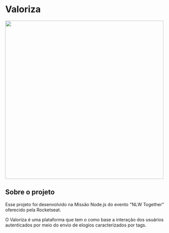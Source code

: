 # Valoriza

<img height='500' src="https://github.com/rocketseat-education/nlw-06-nodejs/raw/master/.github/preview.png">

## Sobre o projeto 

Esse projeto foi desenvolvido na Missão Node.js do evento "NLW Together" oferecido pela Rocketseat.

O Valoriza é uma plataforma que tem o como base a interação dos usuários autenticados por meio do envio de elogios caracterizados por tags. 